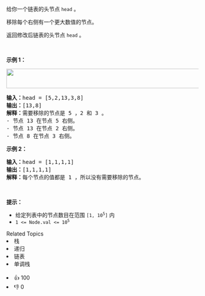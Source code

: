 <p>给你一个链表的头节点 <code>head</code> 。</p>

<p>移除每个右侧有一个更大数值的节点。</p>

<p>返回修改后链表的头节点<em> </em><code>head</code><em> </em>。</p>

<p>&nbsp;</p>

<p><strong>示例 1：</strong></p>

<p><img alt="" src="https://assets.leetcode.com/uploads/2022/10/02/drawio.png" style="width: 631px; height: 51px;" /></p>

<pre>
<strong>输入：</strong>head = [5,2,13,3,8]
<strong>输出：</strong>[13,8]
<strong>解释：</strong>需要移除的节点是 5 ，2 和 3 。
- 节点 13 在节点 5 右侧。
- 节点 13 在节点 2 右侧。
- 节点 8 在节点 3 右侧。
</pre>

<p><strong>示例 2：</strong></p>

<pre>
<strong>输入：</strong>head = [1,1,1,1]
<strong>输出：</strong>[1,1,1,1]
<strong>解释：</strong>每个节点的值都是 1 ，所以没有需要移除的节点。
</pre>

<p>&nbsp;</p>

<p><strong>提示：</strong></p>

<ul> 
 <li>给定列表中的节点数目在范围 <code>[1, 10<sup>5</sup>]</code> 内</li> 
 <li><code>1 &lt;= Node.val &lt;= 10<sup>5</sup></code></li> 
</ul>

<div><div>Related Topics</div><div><li>栈</li><li>递归</li><li>链表</li><li>单调栈</li></div></div><br><div><li>👍 100</li><li>👎 0</li></div>